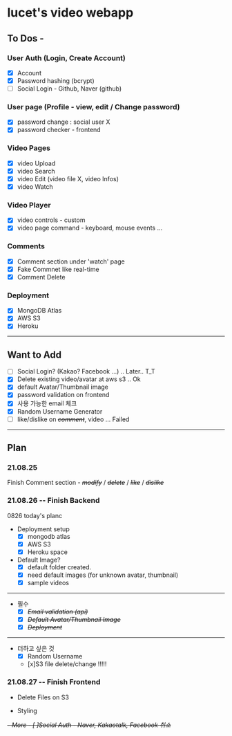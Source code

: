 # lucet's video webapp

## To Dos -

### User Auth (Login, Create Account)

- [x] Account
- [x] Password hashing (bcrypt)
- [ ] Social Login - Github, Naver (github)

### User page (Profile - view, edit / Change password)

- [x] password change : social user X
- [x] password checker - frontend

### Video Pages

- [x] video Upload
- [x] video Search
- [x] video Edit (video file X, video Infos)
- [x] video Watch

### Video Player

- [x] video controls - custom
- [x] video page command - keyboard, mouse events ...

### Comments

- [x] Comment section under 'watch' page
- [x] Fake Commnet like real-time
- [x] Comment Delete

### Deployment

- [x] MongoDB Atlas
- [x] AWS S3
- [x] Heroku

---

## Want to Add

- [ ] Social Login? (Kakao? Facebook ...) .. Later.. T_T
- [x] Delete existing video/avatar at aws s3 .. Ok
- [x] default Avatar/Thumbnail image
- [x] password validation on frontend
- [x] 사용 가능한 email 체크
- [x] Random Username Generator
- [ ] like/dislike on ~~_comment_~~, video ... Failed

---

## Plan

### 21.08.25

Finish Comment section - ~~_modify_~~ / ~~_delete_~~ / ~~_like_~~ / ~~_dislike_~~

### 21.08.26 -- Finish Backend

0826 today's planc

- Deployment setup
  - [x] mongodb atlas
  - [x] AWS S3
  - [x] Heroku space
- Default Image?
  - [x] default folder created.
  - [x] need default images (for unknown avatar, thumbnail)
  - [x] sample videos

---

- 필수
  - [x] ~~_Email validation (api)_~~
  - [x] ~~_Default Avatar/Thumbnail Image_~~
  - [x] ~~_Deployment_~~

---

- 더하고 싶은 것
  - [x] Random Username
  - [x]S3 file delete/change !!!!!

### 21.08.27 -- Finish Frontend

- Delete Files on S3

- Styling

~~_- More - [ ]Social Auth - Naver, Kakaotalk, Facebook 취소_~~
